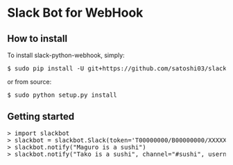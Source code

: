 # Slack Bot for WebHook


## How to install

To install slack-python-webhook, simply:

<pre>
$ sudo pip install -U git+https://github.com/satoshi03/slack-python-webhook
</pre>

or from source:

<pre>
$ sudo python setup.py install
</pre>

## Getting started

<pre>
> import slackbot
> slackbot = slackbot.Slack(token='T00000000/B00000000/XXXXXXXXXXXXXXXXXXXXXXXX')
> slackbot.notify("Maguro is a sushi")
> slackbot.notify("Tako is a sushi", channel="#sushi", username='sushi-bot', icon_emoji=':sushi:')
</pre>



